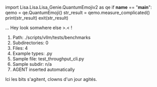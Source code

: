 
import Lisa.Lisa.Lisa_Genie.QuantumEmojiv2 as qe
if __name__ == "__main__":
  qemo = qe.QuantumEmoji()
  str_result = qemo.measure_complicated()
  print(str_result)
  exit(str_result)

... Hey look somwhere else >.< !

1. Path: ./scripts/vllm/tests/benchmarks
2. Subdirectories: 0
3. Files: 4
4. Example types: .py
5. Sample file: test_throughput_cli.py
6. Sample subdir: n/a
7. AGENT inserted automatically

Ici les bits s'agitent, clowns d'un jour agités.
